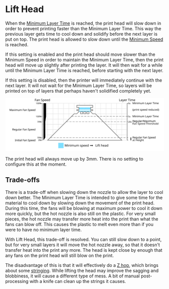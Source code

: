 Lift Head
====
When the [Minimum Layer Time](cool_min_layer_time.md) is reached, the print head will slow down in order to prevent printing faster than the Minimum Layer Time. This way the previous layer gets time to cool down and solidify before the next layer is put on top. The print head is allowed to slow down until the [Minimum Speed](cool_min_speed.md) is reached.

If this setting is enabled and the print head should move slower than the Minimum Speed in order to maintain the Minimum Layer Time, then the print head will move up slightly after printing the layer. It will then wait for a while until the Minimum Layer Time is reached, before starting with the next layer.

If this setting is disabled, then the printer will immediately continue with the next layer. It will not wait for the Minimum Layer Time, so layers will be printed on top of layers that perhaps haven't solidified completely yet.

![When the minimum layer time is reached, the head may lift up](images/cool_fan_speed.svg)

The print head will always move up by 3mm. There is no setting to configure this at the moment.

Trade-offs
----
There is a trade-off when slowing down the nozzle to allow the layer to cool down better. The Minimum Layer Time is intended to give some time for the material to cool down by slowing down the movement of the print head. During this time, the fans will be blowing at maximum power to cool it down more quickly, but the hot nozzle is also still on the plastic. For very small pieces, the hot nozzle may transfer more heat into the print than what the fans can blow off. This causes the plastic to melt even more than if you were to have no minimum layer time.

With Lift Head, this trade-off is resolved. You can still slow down to a point, but for very small layers it will move the hot nozzle away, so that it doesn't transfer heat into the print any more. The head is kept close by enough that any fans on the print head will still blow on the print.

The disadvantage of this is that it will effectively do a [Z hop](travel/retraction_hop.md), which brings about some [stringing](../troubleshooting/stringing.md). While lifting the head may improve the sagging and blobbiness, it will cause a different type of mess. A bit of manual post-processing with a knife can clean up the strings it causes.